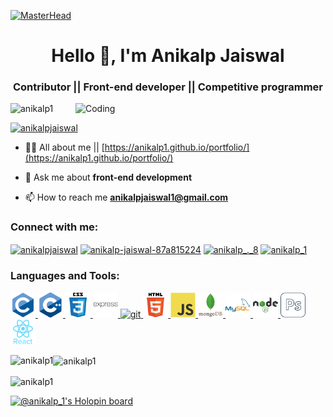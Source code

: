 [![MasterHead](https://i.pinimg.com/originals/c5/d6/8e/c5d68e3f92b74f875e9eaa71e7afaf72.gif)](https://github.com/Anikalp1)

<h1 align="center">Hello 👋, I'm Anikalp Jaiswal</h1>
<h3 align="center"> Contributor || Front-end developer || Competitive programmer</h3>
<img align="right" alt="Coding" width="400" src="https://img.freepik.com/free-vector/web-development-programmer-engineering-coding-website-augmented-reality-interface-screens-developer-project-engineer-programming-software-application-design-cartoon-illustration_107791-3863.jpg">

<p align="left"> <img src="https://komarev.com/ghpvc/?username=anikalp1&label=Profile%20views&color=0e75b6&style=flat" alt="anikalp1" /> </p>

<p align="left"> <a href="https://twitter.com/anikalpjaiswal" target="blank"><img src="https://img.shields.io/twitter/follow/anikalpjaiswal?logo=twitter&style=for-the-badge" alt="anikalpjaiswal" /></a> </p>

- 👨‍💻 All about me ||  [https://anikalp1.github.io/portfolio/](https://anikalp1.github.io/portfolio/)

- 💬 Ask me about **front-end development**

- 📫 How to reach me **anikalpjaiswal1@gmail.com**

<h3 align="left">Connect with me:</h3>
<p align="left">
<a href="https://twitter.com/anikalpjaiswal" target="blank"><img align="center" src="https://raw.githubusercontent.com/rahuldkjain/github-profile-readme-generator/master/src/images/icons/Social/twitter.svg" alt="anikalpjaiswal" height="30" width="40" /></a>
<a href="https://linkedin.com/in/anikalp-jaiswal-87a815224" target="blank"><img align="center" src="https://raw.githubusercontent.com/rahuldkjain/github-profile-readme-generator/master/src/images/icons/Social/linked-in-alt.svg" alt="anikalp-jaiswal-87a815224" height="30" width="40" /></a>
<a href="https://instagram.com/anikalp_._8" target="blank"><img align="center" src="https://raw.githubusercontent.com/rahuldkjain/github-profile-readme-generator/master/src/images/icons/Social/instagram.svg" alt="anikalp_._8" height="30" width="40" /></a>
<a href="https://www.codechef.com/users/anikalp_1" target="blank"><img align="center" src="https://github.com/Anikalp1/CodeChefMMMUTChapter/blob/main/assets/CodeChef.png" alt="anikalp_1" height="30" width="40" /></a>
</p>

<h3 align="left">Languages and Tools:</h3>
<p align="left"> <a href="https://www.cprogramming.com/" target="_blank" rel="noreferrer"> <img src="https://raw.githubusercontent.com/devicons/devicon/master/icons/c/c-original.svg" alt="c" width="40" height="40"/> </a> <a href="https://www.w3schools.com/cpp/" target="_blank" rel="noreferrer"> <img src="https://raw.githubusercontent.com/devicons/devicon/master/icons/cplusplus/cplusplus-original.svg" alt="cplusplus" width="40" height="40"/> </a> <a href="https://www.w3schools.com/css/" target="_blank" rel="noreferrer"> <img src="https://raw.githubusercontent.com/devicons/devicon/master/icons/css3/css3-original-wordmark.svg" alt="css3" width="40" height="40"/> </a> <a href="https://expressjs.com" target="_blank" rel="noreferrer"> <img src="https://raw.githubusercontent.com/devicons/devicon/master/icons/express/express-original-wordmark.svg" alt="express" width="40" height="40"/> </a> <a href="https://git-scm.com/" target="_blank" rel="noreferrer"> <img src="https://www.vectorlogo.zone/logos/git-scm/git-scm-icon.svg" alt="git" width="40" height="40"/> </a> <a href="https://www.w3.org/html/" target="_blank" rel="noreferrer"> <img src="https://raw.githubusercontent.com/devicons/devicon/master/icons/html5/html5-original-wordmark.svg" alt="html5" width="40" height="40"/> </a> <a href="https://developer.mozilla.org/en-US/docs/Web/JavaScript" target="_blank" rel="noreferrer"> <img src="https://raw.githubusercontent.com/devicons/devicon/master/icons/javascript/javascript-original.svg" alt="javascript" width="40" height="40"/> </a> <a href="https://www.mongodb.com/" target="_blank" rel="noreferrer"> <img src="https://raw.githubusercontent.com/devicons/devicon/master/icons/mongodb/mongodb-original-wordmark.svg" alt="mongodb" width="40" height="40"/> </a> <a href="https://www.mysql.com/" target="_blank" rel="noreferrer"> <img src="https://raw.githubusercontent.com/devicons/devicon/master/icons/mysql/mysql-original-wordmark.svg" alt="mysql" width="40" height="40"/> </a> <a href="https://nodejs.org" target="_blank" rel="noreferrer"> <img src="https://raw.githubusercontent.com/devicons/devicon/master/icons/nodejs/nodejs-original-wordmark.svg" alt="nodejs" width="40" height="40"/> </a> <a href="https://www.photoshop.com/en" target="_blank" rel="noreferrer"> <img src="https://raw.githubusercontent.com/devicons/devicon/master/icons/photoshop/photoshop-line.svg" alt="photoshop" width="40" height="40"/> </a> <a href="https://reactjs.org/" target="_blank" rel="noreferrer"> <img src="https://raw.githubusercontent.com/devicons/devicon/master/icons/react/react-original-wordmark.svg" alt="react" width="40" height="40"/> </a> </p>

<p><img align="left" src="https://github-readme-stats.vercel.app/api/top-langs?username=anikalp1&show_icons=true&locale=en&layout=compact" alt="anikalp1" /></p>

<p><img align="center" src="https://github-readme-stats.vercel.app/api?username=anikalp1&show_icons=true&locale=en" alt="anikalp1" /></p>

<p><img align="center" src="https://github-readme-streak-stats.herokuapp.com/?user=anikalp1&" alt="anikalp1" /></p>

[![@anikalp_1's Holopin board](https://holopin.me/anikalp_1)](https://holopin.io/@anikalp_1)
